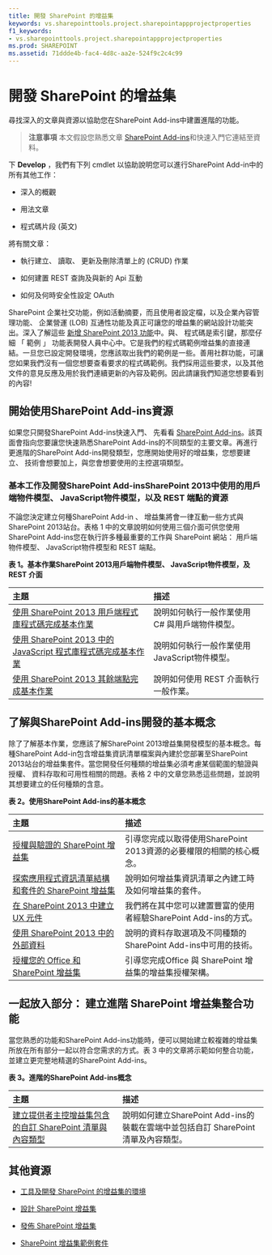 ```yaml
---
title: 開發 SharePoint 的增益集
keywords: vs.sharepointtools.project.sharepointappprojectproperties
f1_keywords:
- vs.sharepointtools.project.sharepointappprojectproperties
ms.prod: SHAREPOINT
ms.assetid: 71ddde4b-fac4-4d8c-aa2e-524f9c2c4c99
---
```



# 開發 SharePoint 的增益集
尋找深入的文章與資源以協助您在SharePoint Add-ins中建置進階的功能。
> **注意事項**
> 本文假設您熟悉文章 [SharePoint Add-ins](sharepoint-add-ins.md)和快速入門它連結至資料。
  
    
    

下 **Develop** ，我們有下列 cmdlet 以協助說明您可以進行SharePoint Add-in中的所有其他工作：
- 深入的概觀
    
  
- 用法文章
    
  
- 程式碼片段 (英文)
    
  
將有關文章：
- 執行建立、 讀取、 更新及刪除清單上的 (CRUD) 作業
    
  
- 如何建置 REST 查詢及與新的 Api 互動
    
  
- 如何及何時安全性設定 OAuth
    
  
SharePoint 企業社交功能，例如活動摘要，而且使用者設定檔，以及企業內容管理功能、 企業營運 (LOB) 互通性功能及真正可讓您的增益集的網站設計功能突出。深入了解這些 [新增 SharePoint 2013 功能](http://msdn.microsoft.com/library/11ecb65e-6dc5-4cf1-80ca-3c16418697b6%28Office.15%29.aspx)中。與、 程式碼是索引鍵，那麼仔細 「 範例 」 功能表開發人員中心中。它是我們的程式碼範例增益集的直接連結。一旦您已設定開發環境，您應該取出我們的範例是一些。善用社群功能，可讓您如果我們沒有一個您想要查看要求的程式碼範例。我們採用這些要求，以及其他文件的意見反應及用於我們連續更新的內容及範例。因此請讓我們知道您想要看到的內容!
## 開始使用SharePoint Add-ins資源
<a name="bk_gettingstarted"> </a>

如果您只開發SharePoint Add-ins快速入門、 先看看 [SharePoint Add-ins](sharepoint-add-ins.md)。該頁面會指向您要讓您快速熟悉SharePoint Add-ins的不同類型的主要文章。再進行更進階的SharePoint Add-ins開發類型，您應開始使用好的增益集，您想要建立、 技術會想要加上，與您會想要使用的主控選項類型。
  
    
    

### 基本工作及開發SharePoint Add-insSharePoint 2013中使用的用戶端物件模型、 JavaScript物件模型，以及 REST 端點的資源
<a name="bk_essentials"> </a>

不論您決定建立何種SharePoint Add-in 、 增益集將會一律互動一些方式與SharePoint 2013站台。表格 1 中的文章說明如何使用三個介面可供您使用SharePoint Add-ins您在執行許多種最重要的工作與 SharePoint 網站： 用戶端物件模型、 JavaScript物件模型和 REST 端點。
  
    
    

**表 1。基本作業SharePoint 2013用戶端物件模型、 JavaScript物件模型，及 REST 介面**


|**主題**|**描述**|
|:-----|:-----|
| [使用 SharePoint 2013 用戶端程式庫程式碼完成基本作業](complete-basic-operations-using-sharepoint-2013-client-library-code.md) <br/> |說明如何執行一般作業使用 C# 與用戶端物件模型。 <br/> |
| [使用 SharePoint 2013 中的 JavaScript 程式庫程式碼完成基本作業](complete-basic-operations-using-javascript-library-code-in-sharepoint-2013.md) <br/> |說明如何執行一般作業使用JavaScript物件模型。 <br/> |
| [使用 SharePoint 2013 其餘端點完成基本作業](complete-basic-operations-using-sharepoint-2013-rest-endpoints.md) <br/> |說明如何使用 REST 介面執行一般作業。 <br/> |
   

## 了解與SharePoint Add-ins開發的基本概念
<a name="bk_fundamentals"> </a>

除了了解基本作業，您應該了解SharePoint 2013增益集開發模型的基本概念。每種SharePoint Add-in包含增益集資訊清單檔案與內建於您部署至SharePoint 2013站台的增益集套件。當您開發任何種類的增益集必須考慮某個範圍的驗證與授權、 資料存取和可用性相關的問題。表格 2 中的文章您熟悉這些問題，並說明其想要建立的任何種類的含意。
  
    
    

**表 2。使用SharePoint Add-ins的基本概念**


|**主題**|**描述**|
|:-----|:-----|
| [授權與驗證的 SharePoint 增益集](authorization-and-authentication-of-sharepoint-add-ins.md) <br/> |引導您完成以取得使用SharePoint 2013資源的必要權限的相關的核心概念。 <br/> |
| [探索應用程式資訊清單結構和套件的 SharePoint 增益集](explore-the-app-manifest-structure-and-the-package-of-a-sharepoint-add-in.md) <br/> |說明如何增益集資訊清單之內建工時及如何增益集的套件。 <br/> |
| [在 SharePoint 2013 中建立 UX 元件](create-ux-components-in-sharepoint-2013.md) <br/> |我們將在其中您可以建置豐富的使用者經驗SharePoint Add-ins的方式。 <br/> |
| [使用 SharePoint 2013 中的外部資料](work-with-external-data-in-sharepoint-2013.md) <br/> |說明的資料存取選項及不同種類的SharePoint Add-ins中可用的技術。 <br/> |
| [授權您的 Office 和 SharePoint 增益集](http://msdn.microsoft.com/library/3e0e8ff6-66d6-44ff-b0c2-59108ebd9181%28Office.15%29.aspx) <br/> |引導您完成Office 與 SharePoint 增益集的增益集授權架構。 <br/> |
   

## 一起放入部分： 建立進階 SharePoint 增益集整合功能
<a name="bk_integrate"> </a>

當您熟悉的功能和SharePoint Add-ins功能時，便可以開始建立較複雜的增益集所放在所有部分一起以符合您需求的方式。表 3 中的文章將示範如何整合功能，並建立更完整地精選的SharePoint Add-ins。
  
    
    

**表 3。進階的SharePoint Add-ins概念**


|**主題**|**描述**|
|:-----|:-----|
| [建立提供者主控增益集包含的自訂 SharePoint 清單與內容類型](create-a-provider-hosted-add-in-that-includes-a-custom-sharepoint-list-and-conte.md) <br/> |說明如何建立SharePoint Add-ins的裝載在雲端中並包括自訂 SharePoint 清單及內容類型。 <br/> |
   

## 其他資源
<a name="bk_addresources"> </a>


-  [工具及開發 SharePoint 的增益集的環境](tools-and-environments-for-developing-sharepoint-add-ins.md)
    
  
-  [設計 SharePoint 增益集](design-sharepoint-add-ins.md)
    
  
-  [發佈 SharePoint 增益集](publish-sharepoint-add-ins.md)
    
  
-  [SharePoint 增益集範例套件](http://code.msdn.microsoft.com/office/Apps-for-SharePoint-sample-64c80184)
    
  

